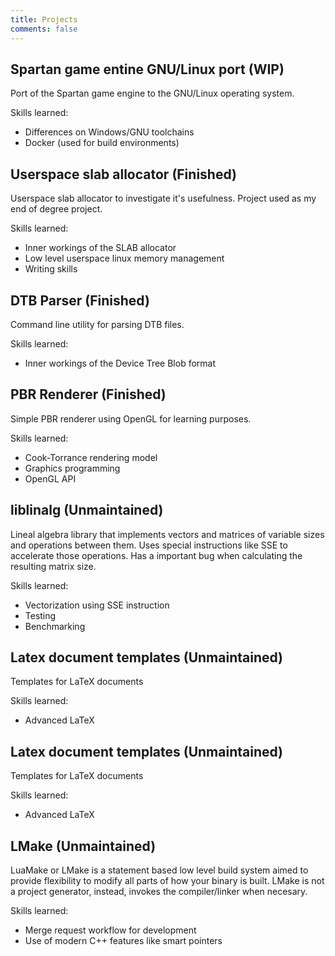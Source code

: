 ```yaml
---
title: Projects
comments: false
---
```


## Spartan game entine GNU/Linux port (WIP)
Port of the Spartan game engine to the GNU/Linux operating system.

Skills learned:
- Differences on Windows/GNU toolchains
- Docker (used for build environments)

## Userspace slab allocator (Finished)
Userspace slab allocator to investigate it's usefulness. Project used as my end of degree project. 

Skills learned:
- Inner workings of the SLAB allocator
- Low level userspace linux memory management
- Writing skills

## DTB Parser (Finished)
Command line utility for parsing DTB files.

Skills learned:
- Inner workings of the Device Tree Blob format

## PBR Renderer (Finished)
Simple PBR renderer using OpenGL for learning purposes.

Skills learned:
- Cook-Torrance rendering model
- Graphics programming
- OpenGL API

## liblinalg (Unmaintained)
Lineal algebra library that implements vectors and matrices of variable sizes and operations between them. Uses special instructions like SSE to accelerate those operations. Has a important bug when calculating the resulting matrix size.

Skills learned:
- Vectorization using SSE instruction
- Testing
- Benchmarking

## Latex document templates (Unmaintained)
Templates for LaTeX documents

Skills learned:
- Advanced LaTeX

## Latex document templates (Unmaintained)
Templates for LaTeX documents

Skills learned:
- Advanced LaTeX

## LMake (Unmaintained)
LuaMake or LMake is a statement based low level build system aimed to provide flexibility to modify all parts of how your binary is built. LMake is not a project generator, instead, invokes the compiler/linker when necesary. 

Skills learned:
- Merge request workflow for development
- Use of modern C++ features like smart pointers